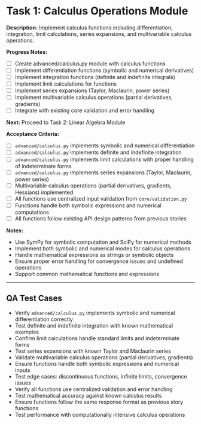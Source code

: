 # Task 1: Calculus Operations Module

**Description:**
Implement calculus functions including differentiation, integration, limit calculations, series expansions, and multivariable calculus operations.

**Progress Notes:**
- [ ] Create advanced/calculus.py module with calculus functions
- [ ] Implement differentiation functions (symbolic and numerical derivatives)
- [ ] Implement integration functions (definite and indefinite integrals)
- [ ] Implement limit calculations for functions
- [ ] Implement series expansions (Taylor, Maclaurin, power series)
- [ ] Implement multivariable calculus operations (partial derivatives, gradients)
- [ ] Integrate with existing core validation and error handling

**Next:** Proceed to Task 2: Linear Algebra Module

**Acceptance Criteria:**
- [ ] `advanced/calculus.py` implements symbolic and numerical differentiation
- [ ] `advanced/calculus.py` implements definite and indefinite integration
- [ ] `advanced/calculus.py` implements limit calculations with proper handling of indeterminate forms
- [ ] `advanced/calculus.py` implements series expansions (Taylor, Maclaurin, power series)
- [ ] Multivariable calculus operations (partial derivatives, gradients, Hessians) implemented
- [ ] All functions use centralized input validation from `core/validation.py`
- [ ] Functions handle both symbolic expressions and numerical computations
- [ ] All functions follow existing API design patterns from previous stories

**Notes:**
- Use SymPy for symbolic computation and SciPy for numerical methods
- Implement both symbolic and numerical modes for calculus operations
- Handle mathematical expressions as strings or symbolic objects
- Ensure proper error handling for convergence issues and undefined operations
- Support common mathematical functions and expressions

---

## QA Test Cases

- Verify `advanced/calculus.py` implements symbolic and numerical differentiation correctly
- Test definite and indefinite integration with known mathematical examples
- Confirm limit calculations handle standard limits and indeterminate forms
- Test series expansions with known Taylor and Maclaurin series
- Validate multivariable calculus operations (partial derivatives, gradients)
- Ensure functions handle both symbolic expressions and numerical inputs
- Test edge cases: discontinuous functions, infinite limits, convergence issues
- Verify all functions use centralized validation and error handling
- Test mathematical accuracy against known calculus results
- Ensure functions follow the same response format as previous story functions
- Test performance with computationally intensive calculus operations
